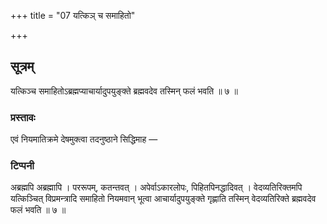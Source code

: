 +++
title = "07 यत्किञ् च समाहितो"

+++
## सूत्रम्
यत्किञ्च समाहितोऽब्रह्मप्याचार्यादुपयुङ्क्ते ब्रह्मवदेव तस्मिन् फलं भवति ॥ ७ ॥  
### प्रस्तावः
एवं नियमातिक्रमे देषमुक्त्वा तदनुष्ठाने सिद्धिमाह —
### टिप्पनी
अब्रह्मपि अब्रह्मापि । पररूपम्, कतन्तवत् । अपेर्वाऽकारलोपः, पिहितपिनद्धादिवत् । वेदव्यतिरिक्तमपि यत्किञ्चित् विप्रमन्त्रादि समाहितो नियमवान् भूत्वा आचार्यादुपयुङ्क्ते गृह्णाति तस्मिन् वेदव्यतिरिक्ते ब्रह्मवदेव फलं भवति ॥ ७ ॥  
